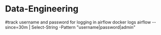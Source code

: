 # Data-Engineering

#track username and password for logging in airflow
docker logs airflow --since=30m | Select-String -Pattern "username|password|admin"
